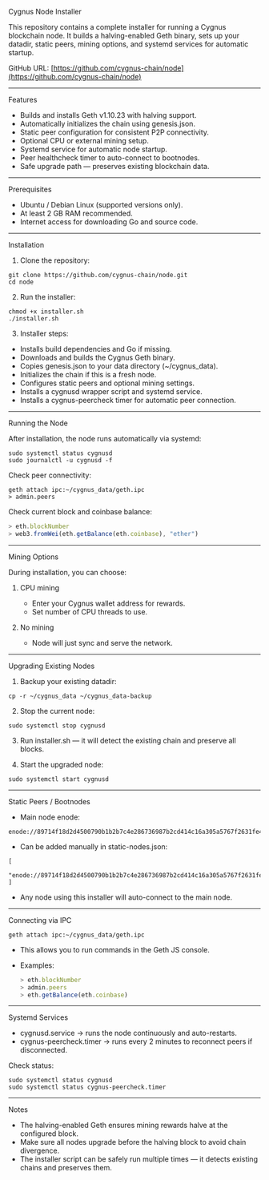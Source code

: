 Cygnus Node Installer

This repository contains a complete installer for running a Cygnus blockchain node. It builds a halving-enabled Geth binary, sets up your datadir, static peers, mining options, and systemd services for automatic startup.

GitHub URL: [https://github.com/cygnus-chain/node](https://github.com/cygnus-chain/node)

---

Features

* Builds and installs Geth v1.10.23 with halving support.
* Automatically initializes the chain using genesis.json.
* Static peer configuration for consistent P2P connectivity.
* Optional CPU or external mining setup.
* Systemd service for automatic node startup.
* Peer healthcheck timer to auto-connect to bootnodes.
* Safe upgrade path — preserves existing blockchain data.

---

Prerequisites

* Ubuntu / Debian Linux (supported versions only).
* At least 2 GB RAM recommended.
* Internet access for downloading Go and source code.

---

Installation

1. Clone the repository:

```
git clone https://github.com/cygnus-chain/node.git
cd node
```

2. Run the installer:

```
chmod +x installer.sh
./installer.sh
```

3. Installer steps:

* Installs build dependencies and Go if missing.
* Downloads and builds the Cygnus Geth binary.
* Copies genesis.json to your data directory (\~/cygnus\_data).
* Initializes the chain if this is a fresh node.
* Configures static peers and optional mining settings.
* Installs a cygnusd wrapper script and systemd service.
* Installs a cygnus-peercheck timer for automatic peer connection.

---

Running the Node

After installation, the node runs automatically via systemd:

```
sudo systemctl status cygnusd
sudo journalctl -u cygnusd -f
```

Check peer connectivity:

```
geth attach ipc:~/cygnus_data/geth.ipc
> admin.peers
```

Check current block and coinbase balance:

```javascript
> eth.blockNumber
> web3.fromWei(eth.getBalance(eth.coinbase), "ether")
```

---

Mining Options

During installation, you can choose:

1. CPU mining

   * Enter your Cygnus wallet address for rewards.
   * Set number of CPU threads to use.


2. No mining

   * Node will just sync and serve the network.

---

Upgrading Existing Nodes

1. Backup your existing datadir:

```
cp -r ~/cygnus_data ~/cygnus_data-backup
```

2. Stop the current node:

```
sudo systemctl stop cygnusd
```

3. Run installer.sh — it will detect the existing chain and preserve all blocks.

4. Start the upgraded node:

```
sudo systemctl start cygnusd
```

---

Static Peers / Bootnodes

* Main node enode:

```
enode://89714f18d2d4500790b1b2b7c4e286736987b2cd414c16a305a5767f2631fe4a179b6f54b1aecbe5de1ccce11fd19f65c407553841ff950bfd482ac8bc498293@88.99.217.236:30303
```

* Can be added manually in static-nodes.json:

```
[
  "enode://89714f18d2d4500790b1b2b7c4e286736987b2cd414c16a305a5767f2631fe4a179b6f54b1aecbe5de1ccce11fd19f65c407553841ff950bfd482ac8bc498293@88.99.217.236:30303"
]
```

* Any node using this installer will auto-connect to the main node.

---

Connecting via IPC

```
geth attach ipc:~/cygnus_data/geth.ipc
```

* This allows you to run commands in the Geth JS console.
* Examples:

  ```javascript
  > eth.blockNumber
  > admin.peers
  > eth.getBalance(eth.coinbase)
  ```

---

Systemd Services

* cygnusd.service → runs the node continuously and auto-restarts.
* cygnus-peercheck.timer → runs every 2 minutes to reconnect peers if disconnected.

Check status:

```
sudo systemctl status cygnusd
sudo systemctl status cygnus-peercheck.timer
```

---

Notes

* The halving-enabled Geth ensures mining rewards halve at the configured block.
* Make sure all nodes upgrade before the halving block to avoid chain divergence.
* The installer script can be safely run multiple times — it detects existing chains and preserves them.
